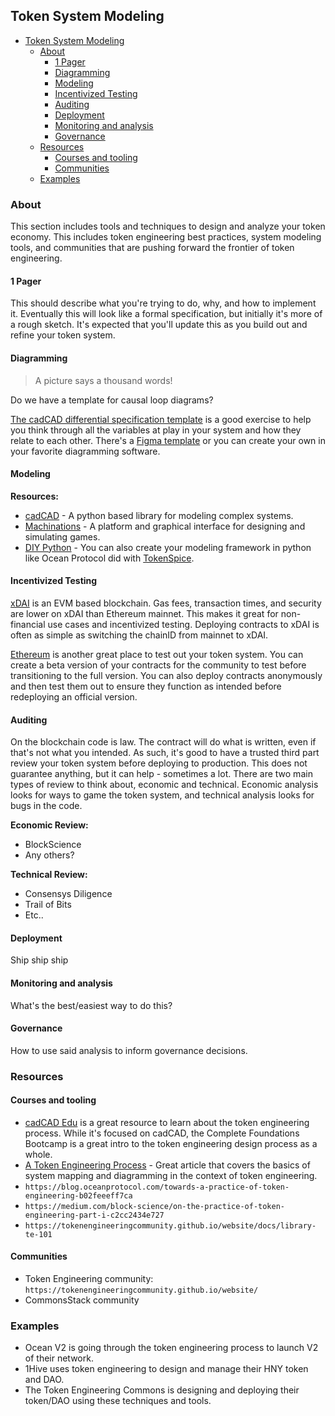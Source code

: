 ## Token System Modeling

- [Token System Modeling](#token-system-modeling)
  - [About](#about)
    - [1 Pager](#1-pager)
    - [Diagramming](#diagramming)
    - [Modeling](#modeling)
    - [Incentivized Testing](#incentivized-testing)
    - [Auditing](#auditing)
    - [Deployment](#deployment)
    - [Monitoring and analysis](#monitoring-and-analysis)
    - [Governance](#governance)
  - [Resources](#resources)
    - [Courses and tooling](#courses-and-tooling)
    - [Communities](#communities)
  - [Examples](#examples)

### About

This section includes tools and techniques to design and analyze your token economy. This includes token engineering best practices, system modeling tools, and communities that are pushing forward the frontier of token engineering.

#### 1 Pager

This should describe what you're trying to do, why, and how to implement it. Eventually this will look like a formal specification, but initially it's more of a rough sketch. It's expected that you'll update this as you build out and refine your token system.

#### Diagramming

> A picture says a thousand words!

Do we have a template for causal loop diagrams?

[The cadCAD differential specification template](`https://community.cadcad.org/t/differential-specification-syntax-key/31`) is a good exercise to help you think through all the variables at play in your system and how they relate to each other. There's a [Figma template](https://www.figma.com/file/yBgOopbmcdkYxo2jDNmua1/cadCAD-Diff-Spec-Syntax?node-id=0%3A1) or you can create your own in your favorite diagramming software.

#### Modeling

**Resources:**

- [cadCAD](https://cadcad.org/) - A python based library for modeling complex systems.
- [Machinations](https://machinations.io/) - A platform and graphical interface for designing and simulating games.
- [DIY Python](https://www.python.org/) - You can also create your modeling framework in python like Ocean Protocol did with [TokenSpice](https://github.com/oceanprotocol/tokenspice2).

#### Incentivized Testing

[xDAI](https://www.xdaichain.com/) is an EVM based blockchain. Gas fees, transaction times, and security are lower on xDAI than Ethereum mainnet. This makes it great for non-financial use cases and incentivized testing. Deploying contracts to xDAI is often as simple as switching the chainID from mainnet to xDAI.

[Ethereum](https://ethereum.org/) is another great place to test out your token system. You can create a beta version of your contracts for the community to test before transitioning to the full version. You can also deploy contracts anonymously and then test them out to ensure they function as intended before redeploying an official version.

#### Auditing

On the blockchain code is law. The contract will do what is written, even if that's not what you intended. As such, it's good to have a trusted third part review your token system before deploying to production. This does not guarantee anything, but it can help - sometimes a lot. There are two main types of review to think about, economic and technical. Economic analysis looks for ways to game the token system, and technical analysis looks for bugs in the code.

**Economic Review:**

- BlockScience
- Any others?

**Technical Review:**

- Consensys Diligence
- Trail of Bits
- Etc..

#### Deployment

Ship ship ship

#### Monitoring and analysis

What's the best/easiest way to do this?

#### Governance

How to use said analysis to inform governance decisions.

### Resources

#### Courses and tooling

- [cadCAD Edu](https://www.cadcad.education/) is a great resource to learn about the token engineering process. While it's focused on cadCAD, the Complete Foundations Bootcamp is a great intro to the token engineering design process as a whole.
- [A Token Engineering Process](https://medium.com/@stephen_yo/a-token-engineering-process-16687f3b9a74) - Great article that covers the basics of system mapping and diagramming in the context of token engineering.
- `https://blog.oceanprotocol.com/towards-a-practice-of-token-engineering-b02feeeff7ca`
- `https://medium.com/block-science/on-the-practice-of-token-engineering-part-i-c2cc2434e727`
- `https://tokenengineeringcommunity.github.io/website/docs/library-te-101`

#### Communities

- Token Engineering community: `https://tokenengineeringcommunity.github.io/website/`
- CommonsStack community

### Examples

- Ocean V2 is going through the token engineering process to launch V2 of their network.
- 1Hive uses token engineering to design and manage their HNY token and DAO.
- The Token Engineering Commons is designing and deploying their token/DAO using these techniques and tools.
